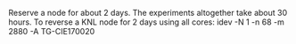 Reserve a node for about 2 days.  The experiments altogether take about 30 hours.
To reverse a KNL node for 2 days using all cores:
  idev -N 1 -n 68 -m 2880 -A TG-CIE170020

